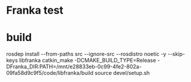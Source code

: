 
# Franka test

# build
rosdep install --from-paths src --ignore-src --rosdistro noetic -y --skip-keys libfranka
catkin_make -DCMAKE_BUILD_TYPE=Release -DFranka_DIR:PATH=/mnt/e28833eb-0c99-4fe2-802a-09fa58d9c9f5/code/libfranka/build
source devel/setup.sh